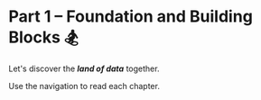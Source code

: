 # Part 1 – Foundation and Building Blocks 🏂

Let's discover the ***land of data*** together.

Use the navigation to read each chapter.
